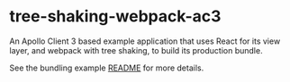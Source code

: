 # tree-shaking-webpack-ac3

An Apollo Client 3 based example application that uses React for its view layer, and webpack with tree shaking, to build its production bundle.

See the bundling example [README](../../README.md) for more details.

